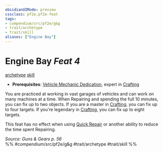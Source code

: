 ```yaml
---
obsidianUIMode: preview
cssclass: pf2e,pf2e-feat
tags:
- compendium/src/pf2e/g&g
- trait/archetype
- trait/skill
aliases: ["Engine Bay"]
---
```

# Engine Bay  *Feat 4*  
[archetype](archetype.md "Archetype Feat Trait")  [skill](skill.md "Skill Feat Trait")  

- **Prerequisites**: [Vehicle Mechanic Dedication](vehicle-mechanic-dedication-g-g.md), expert in [Crafting](skills.md#Crafting)

You are practiced at working in vast garages of vehicles and can work on many machines at a time. When Repairing and spending the full 10 minutes, you can fix up to two objects. If you are a master in [Crafting](skills.md#Crafting), you can fix up to four targets. If you're legendary in [Crafting](skills.md#Crafting), you can fix up to eight targets.

This feat has no effect when using [Quick Repair](quick-repair.md) or another ability to reduce the time spent Repairing.

*Source: Guns & Gears p. 56*  
%% #compendium/src/pf2e/g&g #trait/archetype #trait/skill %%